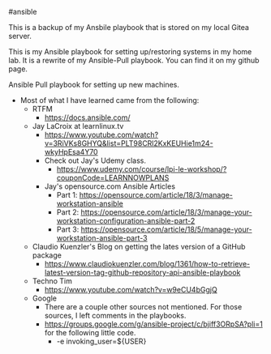 #ansible

This is a backup of my Ansbile playbook that is stored on my local Gitea server.

This is my Ansible playbook for setting up/restoring systems in my home lab.  It is a rewrite of my Ansible-Pull playbook.  You can find it on my github page.


Ansible Pull playbook for setting up new machines.

- Most of what I have learned came from the following:
    - RTFM 
      - https://docs.ansible.com/
    - Jay LaCroix at learnlinux.tv
      - https://www.youtube.com/watch?v=3RiVKs8GHYQ&list=PLT98CRl2KxKEUHie1m24-wkyHpEsa4Y70
      - Check out Jay's Udemy class.
        - https://www.udemy.com/course/lpi-le-workshop/?couponCode=LEARNNOWPLANS
      - Jay's opensource.com Ansible Articles
        - Part 1: https://opensource.com/article/18/3/manage-workstation-ansible
        - Part 2: https://opensource.com/article/18/3/manage-your-workstation-configuration-ansible-part-2
        - Part 3: https://opensource.com/article/18/5/manage-your-workstation-ansible-part-3
    - Claudio Kuenzler's Blog on getting the lates version of a GitHub package
      - https://www.claudiokuenzler.com/blog/1361/how-to-retrieve-latest-version-tag-github-repository-api-ansible-playbook
    - Techno Tim
      - https://www.youtube.com/watch?v=w9eCU4bGgjQ
    - Google
      - There are a couple other sources not mentioned.  For those sources, I left comments in the playbooks.
      - https://groups.google.com/g/ansible-project/c/bjiff3ORpSA?pli=1 for the following little code.
        - -e invoking_user=${USER}